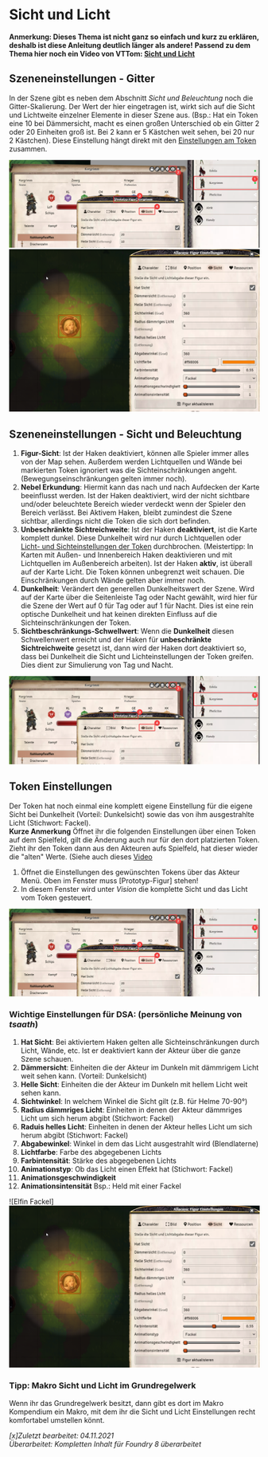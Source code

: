 # Sicht und Licht
**Anmerkung: Dieses Thema ist nicht ganz so einfach und kurz zu erklären, deshalb ist diese Anleitung deutlich länger als andere!**
**Passend zu dem Thema hier noch ein Video von VTTom: [Sicht und Licht](https://youtu.be/Y86e-juqVAo)** 


## Szeneneinstellungen - Gitter
In der Szene gibt es neben dem Abschnitt *Sicht und Beleuchtung* noch die Gitter-Skalierung. Der Wert der hier eingetragen ist, 
wirkt sich auf die Sicht und Lichtweite einzelner Elemente in dieser Szene aus. (Bsp.: Hat ein Token eine 10 bei Dämmersicht,
macht es einen großen Unterschied ob ein Gitter 2 oder 20 Einheiten groß ist. Bei 2 kann er 5 Kästchen weit sehen, bei 20 nur 2 Kästchen). 
Diese Einstellung hängt direkt mit den [Einstellungen am Token](de-sicht_und_licht#token-einstellungen) zusammen.  
  
![Gitter 2](de/images/de-sicht_und_licht_0.png)
![Gitter 20](de/images/de-sicht_und_licht_1.png)

## Szeneneinstellungen - Sicht und Beleuchtung
1. **Figur-Sicht**: Ist der Haken deaktiviert, können alle Spieler immer alles von der Map sehen. Außerdem werden Lichtquellen und Wände bei 
markierten Token ignoriert was die Sichteinschränkungen angeht. (Bewegungseinschränkungen gelten immer noch).    
2. **Nebel Erkundung**: Hiermit kann das nach und nach Aufdecken der Karte beeinflusst werden. Ist der Haken deaktiviert, wird der nicht sichtbare 
und/oder beleuchtete Bereich wieder verdeckt wenn der Spieler den Bereich verlässt. Bei Aktivem Haken, bleibt zumindest die Szene sichtbar, allerdings
nicht die Token die sich dort befinden.
3. **Unbeschränkte Sichtreichweite**: Ist der Haken **deaktiviert**, ist die Karte komplett dunkel. Diese Dunkelheit wird nur durch Lichtquellen 
oder [Licht- und Sichteinstellungen der Token](de-sicht_und_licht#token-einstellungen) durchbrochen. (Meistertipp: In Karten mit Außen- und Innenbereich Haken deaktivieren 
und mit Lichtquellen im Außenbereich arbeiten). Ist der Haken **aktiv**, ist überall auf der Karte Licht. Die Token können unbegrenzt weit schauen. Die Einschränkungen durch Wände gelten aber immer noch.
3. **Dunkelheit**: Verändert den generellen Dunkelheitswert der Szene. Wird auf der Karte über die Seitenleiste Tag oder Nacht gewählt, 
wird hier für die Szene der Wert auf 0 für Tag oder auf 1 für Nacht. Dies ist eine rein optische Dunkelheit und hat keinen direkten Einfluss auf die Sichteinschränkungen der Token.  
4. **Sichtbeschränkungs-Schwellwert**: Wenn die **Dunkelheit** diesen Schwellenwert erreicht und der Haken für **unbeschränkte Sichtreichweite** gesetzt ist, dann wird der Haken dort deaktiviert so, dass bei Dunkelheit die Sicht und Lichteinstellungen der Token greifen. Dies dient zur Simulierung von Tag und Nacht.
  
![Sicht und Beleuchtung](de/images/de-sicht_und_licht_0.png)

## Token Einstellungen
Der Token hat noch einmal eine komplett eigene Einstellung für die eigene Sicht bei Dunkelheit (Vorteil: Dunkelsicht) sowie das von ihm 
ausgestrahlte Licht (Stichwort: Fackel).  
**Kurze Anmerkung** Öffnet ihr die folgenden Einstellungen über einen Token auf dem Spielfeld, gilt die Änderung auch nur für den dort platzierten Token.
Zieht ihr den Token dann aus den Akteuren aufs Spielfeld, hat dieser wieder die "alten" Werte. (Siehe auch dieses [Video](https://youtu.be/CO7F7wi9Gz4)   
1. Öffnet die Einstellungen des gewünschten Tokens über das Akteur Menü. Oben im Fenster muss [Prototyp-Figur] stehen!  
1. In diesem Fenster wird unter *Vision* die komplette Sicht und das Licht vom Token gesteuert. 
   
![Prototyp Token Vision](de/images/de-sicht_und_licht_0.png) 

### Wichtige Einstellungen für DSA: (persönliche Meinung von *tsaath*)
1. **Hat Sicht**: Bei aktiviertem Haken gelten alle Sichteinschränkungen durch Licht, Wände, etc. Ist er deaktiviert kann der Akteur über die ganze Szene schauen.    
2. **Dämmersicht**: Einheiten die der Akteur im Dunkeln mit dämmrigem Licht weit sehen kann. (Vorteil: Dunkelsicht)    
3. **Helle Sicht**: Einheiten die der Akteur im Dunkeln mit hellem Licht weit sehen kann.  
4. **Sichtwinkel**: In welchem Winkel die Sicht gilt (z.B. für Helme 70-90°)
5. **Radius dämmriges Licht**: Einheiten in denen der Akteur dämmriges Licht um sich herum abgibt (Stichwort: Fackel)  
6. **Raduis helles Licht**: Einheiten in denen der Akteur helles Licht um sich herum abgibt (Stichwort: Fackel)  
7. **Abgabewinkel**: Winkel in dem das Licht ausgestrahlt wird (Blendlaterne)
8. **Lichtfarbe**: Farbe des abgegebenen Lichts  
9. **Farbintensität**: Stärke des abgegebenen Lichts  
10. **Animationstyp**: Ob das Licht einen Effekt hat (Stichwort: Fackel)  
11. **Animationsgeschwindigkeit**
12. **Animationsintensität**
Bsp.: Held mit einer Fackel  
  
![Elfin Fackel]![grafik](de/images/de-sicht_und_licht_1.png)

### Tipp: Makro Sicht und Licht im Grundregelwerk
Wenn ihr das Grundregelwerk besitzt, dann gibt es dort im Makro Kompendium ein Makro, mit dem ihr die Sicht und Licht Einstellungen recht komfortabel umstellen könnt.  

*[x]Zuletzt bearbeitet: 04.11.2021*     
*Überarbeitet: Kompletten Inhalt für Foundry 8 überarbeitet*  
